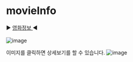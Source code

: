 # movieInfo

▶ <a href='https://juyub.github.io/movieInfo/movie_index.html'> 영화정보 </a> ◀ <br> 
<br>
![image](https://github.com/juyub/movieInfo/assets/126839881/e3aeb615-e34c-4cb1-abba-bc139ad96796)
<br>

이미지를 클릭하면 상세보기를 할 수 있습니다.
![image](https://github.com/juyub/movieInfo/assets/126839881/dc096bcc-ccba-4a18-a791-db98b06e6f6f)

